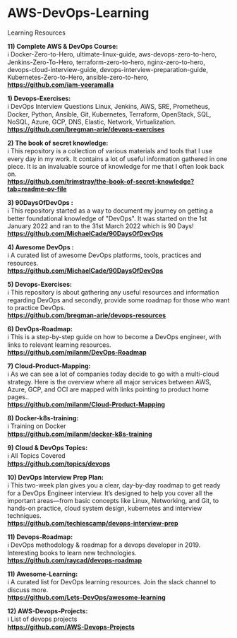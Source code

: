 # AWS-DevOps-Learning
Learning Resources

**11) Complete AWS & DevOps Course:**   
ℹ️    Docker-Zero-to-Hero, ultimate-linux-guide, aws-devops-zero-to-hero,  Jenkins-Zero-To-Hero,  terraform-zero-to-hero, nginx-zero-to-hero, devops-cloud-interview-guide, devops-interview-preparation-guide, Kubernetes-Zero-to-Hero, ansible-zero-to-hero,     
**https://github.com/iam-veeramalla**

**1) Devops-Exercises:**   
ℹ️ DevOps Interview Questions Linux, Jenkins, AWS, SRE, Prometheus, Docker, Python, Ansible, Git, Kubernetes, Terraform, OpenStack, SQL, NoSQL, Azure, GCP, DNS, Elastic, Network, Virtualization.   
**https://github.com/bregman-arie/devops-exercises**

**2) The book of secret knowledge:**   
ℹ️ This repository is a collection of various materials and tools that I use every day in my work. It contains a lot of useful information gathered in one piece. It is an invaluable source of knowledge for me that I often look back on.  
**https://github.com/trimstray/the-book-of-secret-knowledge?tab=readme-ov-file**

**3) 90DaysOfDevOps :**   
ℹ️ This repository started as a way to document my journey on getting a better foundational knowledge of "DevOps". It was started on the 1st January 2022 and ran to the 31st March 2022 which is 90 Days!  
**https://github.com/MichaelCade/90DaysOfDevOps**

**4) Awesome DevOps :**   
ℹ️ A curated list of awesome DevOps platforms, tools, practices and resources.  
**https://github.com/MichaelCade/90DaysOfDevOps**

**5) Devops-Exercises:**   
ℹ️  This repository is about gathering any useful resources and information regarding DevOps and secondly, provide some roadmap for those who want to practice DevOps.  
**https://github.com/bregman-arie/devops-resources**


**6) DevOps-Roadmap:**   
ℹ️  This is a step-by-step guide on how to become a DevOps engineer, with links to relevant learning resources.  
**https://github.com/milanm/DevOps-Roadmap**

**7) Cloud-Product-Mapping:**   
ℹ️  As we can see a lot of companies today decide to go with a multi-cloud strategy. Here is the overview where all major services between AWS, Azure, GCP, and OCI are mapped with links pointing to product home pages..  
**https://github.com/milanm/Cloud-Product-Mapping**

**8) Docker-k8s-training:**   
ℹ️  Training on Docker  
**https://github.com/milanm/docker-k8s-training**

**9) Cloud & DevOps Topics:**   
ℹ️  All Topics Covered  
**https://github.com/topics/devops**

**10) DevOps Interview Prep Plan:**   
ℹ️  This two-week plan gives you a clear, day-by-day roadmap to get ready for a DevOps Engineer interview. It’s designed to help you cover all the important areas—from basic concepts like Linux, Networking, and Git, to hands-on practice, cloud system design, kubernetes and interview techniques.    
**https://github.com/techiescamp/devops-interview-prep**

**11) Devops-Roadmap:**   
ℹ️   DevOps methodology & roadmap for a devops developer in 2019. Interesting books to learn new technologies.    
**https://github.com/raycad/devops-roadmap**

**11) Awesome-Learning:**   
ℹ️   A curated list for DevOps learning resources. Join the slack channel to discuss more.    
**https://github.com/Lets-DevOps/awesome-learning**

**12) AWS-Devops-Projects:**   
ℹ️   List of devops projects  
**https://github.com/AWS-Devops-Projects**

